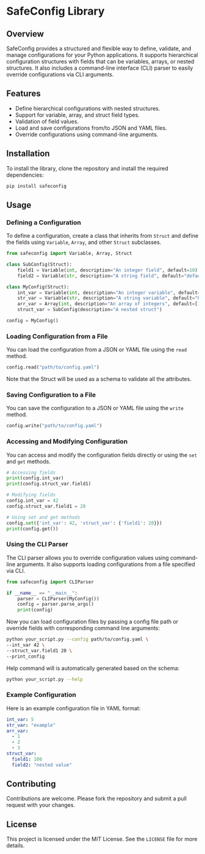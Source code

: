 # SafeConfig Library

## Overview

SafeConfig provides a structured and flexible way to define, validate, and manage configurations for your Python applications. It supports hierarchical configuration structures with fields that can be variables, arrays, or nested structures. It also includes a command-line interface (CLI) parser to easily override configurations via CLI arguments.

## Features

- Define hierarchical configurations with nested structures.
- Support for variable, array, and struct field types.
- Validation of field values.
- Load and save configurations from/to JSON and YAML files.
- Override configurations using command-line arguments.

## Installation

To install the library, clone the repository and install the required dependencies:

```bash
pip install safeconfig
```

## Usage

### Defining a Configuration

To define a configuration, create a class that inherits from `Struct` and define the fields using `Variable`, `Array`, and other `Struct` subclasses.

```python
from safeconfig import Variable, Array, Struct

class SubConfig(Struct):
    field1 = Variable(int, description="An integer field", default=10)
    field2 = Variable(str, description="A string field", default="default")

class MyConfig(Struct):
    int_var = Variable(int, description="An integer variable", default=1)
    str_var = Variable(str, description="A string variable", default="hello")
    arr_var = Array(int, description="An array of integers", default=[1, 2, 3])
    struct_var = SubConfig(description="A nested struct")

config = MyConfig()
```

### Loading Configuration from a File

You can load the configuration from a JSON or YAML file using the `read` method.

```python
config.read("path/to/config.yaml")
```

Note that the Struct will be used as a schema to validate all the attributes.

### Saving Configuration to a File

You can save the configuration to a JSON or YAML file using the `write` method.

```python
config.write("path/to/config.yaml")
```

### Accessing and Modifying Configuration

You can access and modify the configuration fields directly or using the `set` and `get` methods.

```python
# Accessing fields
print(config.int_var)
print(config.struct_var.field1)

# Modifying fields
config.int_var = 42
config.struct_var.field1 = 20

# Using set and get methods
config.set({'int_var': 42, 'struct_var': {'field1': 20}})
print(config.get())
```

### Using the CLI Parser

The CLI parser allows you to override configuration values using command-line arguments. It also supports loading configurations from a file specified via CLI.

```python
from safeconfig import CLIParser

if __name__ == "__main__":
    parser = CLIParser(MyConfig())
    config = parser.parse_args()
    print(config)
```

Now you can load configuration files by passing a config file path or override fields with corresponding command line arguments:

```bash
python your_script.py --config path/to/config.yaml \
--int_var 42 \
--struct_var.field1 20 \
--print_config
```

Help command will is automatically generated based on the schema:

```bash
python your_script.py --help
```

### Example Configuration

Here is an example configuration file in YAML format:

```yaml
int_var: 5
str_var: "example"
arr_var:
  - 1
  - 2
  - 3
struct_var:
  field1: 100
  field2: "nested value"
```

## Contributing

Contributions are welcome. Please fork the repository and submit a pull request with your changes.

## License

This project is licensed under the MIT License. See the `LICENSE` file for more details.
